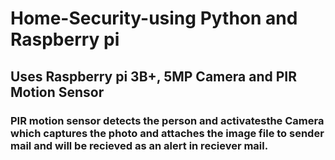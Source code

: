# Home-Security-using Python and Raspberry pi
## Uses Raspberry pi 3B+, 5MP Camera and PIR Motion Sensor
### PIR motion sensor detects the person and activatesthe Camera which captures the photo and attaches the image file to sender mail and will be recieved as an alert in reciever mail.
